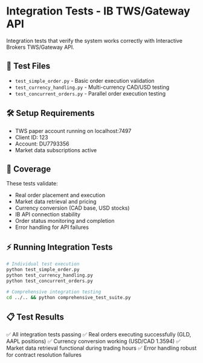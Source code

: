 # Integration Tests - IB TWS/Gateway API

Integration tests that verify the system works correctly with Interactive Brokers TWS/Gateway API.

## 🔗 Test Files

- `test_simple_order.py` - Basic order execution validation
- `test_currency_handling.py` - Multi-currency CAD/USD testing
- `test_concurrent_orders.py` - Parallel order execution testing

## 🛠️ Setup Requirements

- TWS paper account running on localhost:7497
- Client ID: 123
- Account: DU7793356
- Market data subscriptions active

## 🎯 Coverage

These tests validate:
- Real order placement and execution
- Market data retrieval and pricing
- Currency conversion (CAD base, USD stocks)
- IB API connection stability
- Order status monitoring and completion
- Error handling for API failures

## ⚡ Running Integration Tests

```bash
# Individual test execution
python test_simple_order.py
python test_currency_handling.py
python test_concurrent_orders.py

# Comprehensive integration testing
cd ../.. && python comprehensive_test_suite.py
```

## 📋 Test Results

✅ All integration tests passing
✅ Real orders executing successfully (GLD, AAPL positions)
✅ Currency conversion working (USD/CAD 1.3594)
✅ Market data retrieval functional during trading hours
✅ Error handling robust for contract resolution failures